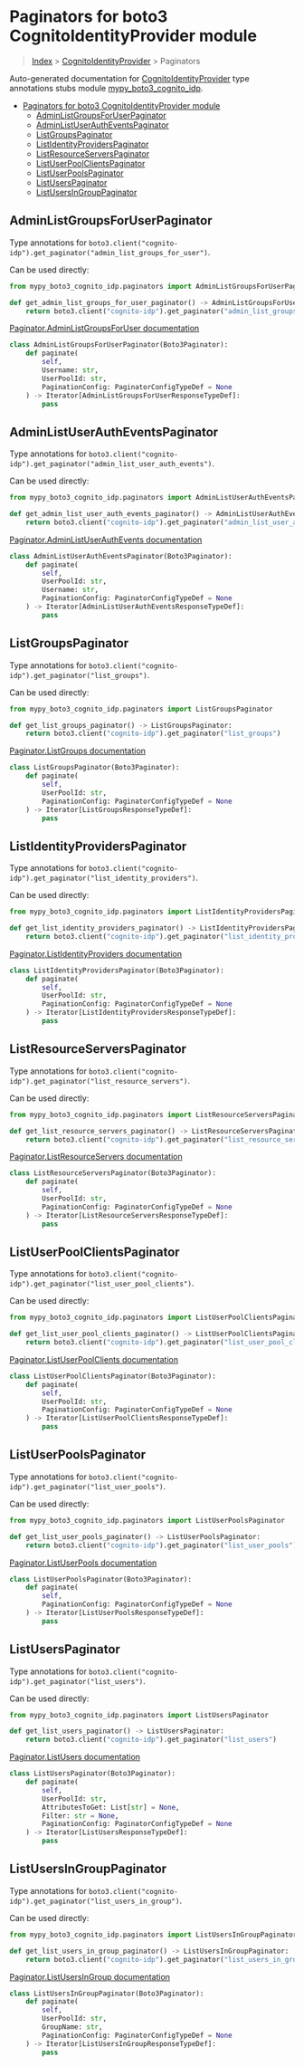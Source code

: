 # Paginators for boto3 CognitoIdentityProvider module

> [Index](../index.md) > [CognitoIdentityProvider](./index.md) > Paginators

Auto-generated documentation for [CognitoIdentityProvider](https://boto3.amazonaws.com/v1/documentation/api/latest/reference/services/cognito-idp.html#CognitoIdentityProvider)
type annotations stubs module [mypy_boto3_cognito_idp](https://pypi.org/project/mypy-boto3-cognito-idp/).

- [Paginators for boto3 CognitoIdentityProvider module](#paginators-for-boto3-cognitoidentityprovider-module)
  - [AdminListGroupsForUserPaginator](#adminlistgroupsforuserpaginator)
  - [AdminListUserAuthEventsPaginator](#adminlistuserautheventspaginator)
  - [ListGroupsPaginator](#listgroupspaginator)
  - [ListIdentityProvidersPaginator](#listidentityproviderspaginator)
  - [ListResourceServersPaginator](#listresourceserverspaginator)
  - [ListUserPoolClientsPaginator](#listuserpoolclientspaginator)
  - [ListUserPoolsPaginator](#listuserpoolspaginator)
  - [ListUsersPaginator](#listuserspaginator)
  - [ListUsersInGroupPaginator](#listusersingrouppaginator)

## AdminListGroupsForUserPaginator

Type annotations for `boto3.client("cognito-idp").get_paginator("admin_list_groups_for_user")`.

Can be used directly:

```python
from mypy_boto3_cognito_idp.paginators import AdminListGroupsForUserPaginator

def get_admin_list_groups_for_user_paginator() -> AdminListGroupsForUserPaginator:
    return boto3.client("cognito-idp").get_paginator("admin_list_groups_for_user")
```

[Paginator.AdminListGroupsForUser documentation](https://boto3.amazonaws.com/v1/documentation/api/latest/reference/services/cognito-idp.html#CognitoIdentityProvider.Paginator.AdminListGroupsForUser)

```python
class AdminListGroupsForUserPaginator(Boto3Paginator):
    def paginate(
        self,
        Username: str,
        UserPoolId: str,
        PaginationConfig: PaginatorConfigTypeDef = None
    ) -> Iterator[AdminListGroupsForUserResponseTypeDef]:
        pass
```
## AdminListUserAuthEventsPaginator

Type annotations for `boto3.client("cognito-idp").get_paginator("admin_list_user_auth_events")`.

Can be used directly:

```python
from mypy_boto3_cognito_idp.paginators import AdminListUserAuthEventsPaginator

def get_admin_list_user_auth_events_paginator() -> AdminListUserAuthEventsPaginator:
    return boto3.client("cognito-idp").get_paginator("admin_list_user_auth_events")
```

[Paginator.AdminListUserAuthEvents documentation](https://boto3.amazonaws.com/v1/documentation/api/latest/reference/services/cognito-idp.html#CognitoIdentityProvider.Paginator.AdminListUserAuthEvents)

```python
class AdminListUserAuthEventsPaginator(Boto3Paginator):
    def paginate(
        self,
        UserPoolId: str,
        Username: str,
        PaginationConfig: PaginatorConfigTypeDef = None
    ) -> Iterator[AdminListUserAuthEventsResponseTypeDef]:
        pass
```
## ListGroupsPaginator

Type annotations for `boto3.client("cognito-idp").get_paginator("list_groups")`.

Can be used directly:

```python
from mypy_boto3_cognito_idp.paginators import ListGroupsPaginator

def get_list_groups_paginator() -> ListGroupsPaginator:
    return boto3.client("cognito-idp").get_paginator("list_groups")
```

[Paginator.ListGroups documentation](https://boto3.amazonaws.com/v1/documentation/api/latest/reference/services/cognito-idp.html#CognitoIdentityProvider.Paginator.ListGroups)

```python
class ListGroupsPaginator(Boto3Paginator):
    def paginate(
        self,
        UserPoolId: str,
        PaginationConfig: PaginatorConfigTypeDef = None
    ) -> Iterator[ListGroupsResponseTypeDef]:
        pass
```
## ListIdentityProvidersPaginator

Type annotations for `boto3.client("cognito-idp").get_paginator("list_identity_providers")`.

Can be used directly:

```python
from mypy_boto3_cognito_idp.paginators import ListIdentityProvidersPaginator

def get_list_identity_providers_paginator() -> ListIdentityProvidersPaginator:
    return boto3.client("cognito-idp").get_paginator("list_identity_providers")
```

[Paginator.ListIdentityProviders documentation](https://boto3.amazonaws.com/v1/documentation/api/latest/reference/services/cognito-idp.html#CognitoIdentityProvider.Paginator.ListIdentityProviders)

```python
class ListIdentityProvidersPaginator(Boto3Paginator):
    def paginate(
        self,
        UserPoolId: str,
        PaginationConfig: PaginatorConfigTypeDef = None
    ) -> Iterator[ListIdentityProvidersResponseTypeDef]:
        pass
```
## ListResourceServersPaginator

Type annotations for `boto3.client("cognito-idp").get_paginator("list_resource_servers")`.

Can be used directly:

```python
from mypy_boto3_cognito_idp.paginators import ListResourceServersPaginator

def get_list_resource_servers_paginator() -> ListResourceServersPaginator:
    return boto3.client("cognito-idp").get_paginator("list_resource_servers")
```

[Paginator.ListResourceServers documentation](https://boto3.amazonaws.com/v1/documentation/api/latest/reference/services/cognito-idp.html#CognitoIdentityProvider.Paginator.ListResourceServers)

```python
class ListResourceServersPaginator(Boto3Paginator):
    def paginate(
        self,
        UserPoolId: str,
        PaginationConfig: PaginatorConfigTypeDef = None
    ) -> Iterator[ListResourceServersResponseTypeDef]:
        pass
```
## ListUserPoolClientsPaginator

Type annotations for `boto3.client("cognito-idp").get_paginator("list_user_pool_clients")`.

Can be used directly:

```python
from mypy_boto3_cognito_idp.paginators import ListUserPoolClientsPaginator

def get_list_user_pool_clients_paginator() -> ListUserPoolClientsPaginator:
    return boto3.client("cognito-idp").get_paginator("list_user_pool_clients")
```

[Paginator.ListUserPoolClients documentation](https://boto3.amazonaws.com/v1/documentation/api/latest/reference/services/cognito-idp.html#CognitoIdentityProvider.Paginator.ListUserPoolClients)

```python
class ListUserPoolClientsPaginator(Boto3Paginator):
    def paginate(
        self,
        UserPoolId: str,
        PaginationConfig: PaginatorConfigTypeDef = None
    ) -> Iterator[ListUserPoolClientsResponseTypeDef]:
        pass
```
## ListUserPoolsPaginator

Type annotations for `boto3.client("cognito-idp").get_paginator("list_user_pools")`.

Can be used directly:

```python
from mypy_boto3_cognito_idp.paginators import ListUserPoolsPaginator

def get_list_user_pools_paginator() -> ListUserPoolsPaginator:
    return boto3.client("cognito-idp").get_paginator("list_user_pools")
```

[Paginator.ListUserPools documentation](https://boto3.amazonaws.com/v1/documentation/api/latest/reference/services/cognito-idp.html#CognitoIdentityProvider.Paginator.ListUserPools)

```python
class ListUserPoolsPaginator(Boto3Paginator):
    def paginate(
        self,
        PaginationConfig: PaginatorConfigTypeDef = None
    ) -> Iterator[ListUserPoolsResponseTypeDef]:
        pass
```
## ListUsersPaginator

Type annotations for `boto3.client("cognito-idp").get_paginator("list_users")`.

Can be used directly:

```python
from mypy_boto3_cognito_idp.paginators import ListUsersPaginator

def get_list_users_paginator() -> ListUsersPaginator:
    return boto3.client("cognito-idp").get_paginator("list_users")
```

[Paginator.ListUsers documentation](https://boto3.amazonaws.com/v1/documentation/api/latest/reference/services/cognito-idp.html#CognitoIdentityProvider.Paginator.ListUsers)

```python
class ListUsersPaginator(Boto3Paginator):
    def paginate(
        self,
        UserPoolId: str,
        AttributesToGet: List[str] = None,
        Filter: str = None,
        PaginationConfig: PaginatorConfigTypeDef = None
    ) -> Iterator[ListUsersResponseTypeDef]:
        pass
```
## ListUsersInGroupPaginator

Type annotations for `boto3.client("cognito-idp").get_paginator("list_users_in_group")`.

Can be used directly:

```python
from mypy_boto3_cognito_idp.paginators import ListUsersInGroupPaginator

def get_list_users_in_group_paginator() -> ListUsersInGroupPaginator:
    return boto3.client("cognito-idp").get_paginator("list_users_in_group")
```

[Paginator.ListUsersInGroup documentation](https://boto3.amazonaws.com/v1/documentation/api/latest/reference/services/cognito-idp.html#CognitoIdentityProvider.Paginator.ListUsersInGroup)

```python
class ListUsersInGroupPaginator(Boto3Paginator):
    def paginate(
        self,
        UserPoolId: str,
        GroupName: str,
        PaginationConfig: PaginatorConfigTypeDef = None
    ) -> Iterator[ListUsersInGroupResponseTypeDef]:
        pass
```
